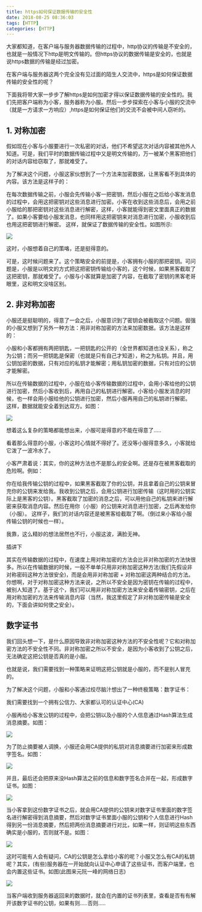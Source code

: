 ```yaml
---
title: https如何保证数据传输的安全性
date: 2018-08-25 08:36:03
tags: [HTTP]
categories: [HTTP]
---
```


大家都知道，在客户端与服务器数据传输的过程中，http协议的传输是不安全的，也就是一般情况下http是明文传输的。但https协议的数据传输是安全的，也就是说https数据的传输是经过加密。

在客户端与服务器这两个完全没有见过面的陌生人交流中，https是如何保证数据传输的安全性的呢？

下面我将带大家一步步了解https是如何加密才得以保证数据传输的安全性的。我们先把客户端称为小客，服务器称为小服。然后一步步探索在小客与小服的交流中（就是一方请求一方响应）,https是如何保证他们的交流不会被中间人窃听的。


## 1. 对称加密

假如现在小客与小服要进行一次私密的对话，他们不希望这次对话内容被其他外人知道。可是，我们平时的数据传输过程中又是明文传输的，万一被某个黑客把他们的对话内容给窃取了，那就难受了。

为了解决这个问题，小服这家伙想到了一个方法来加密数据，让黑客看不到具体的内容。该方法是这样子的：

在每次数据传输之前，小服会先传输小客一把密钥，然后小服在之后给小客发消息的过程中，会用这把密钥对这些消息进行加密。小客在收到这些消息后，会用之前小服给的那把密钥对这些消息进行解密，这样，小客就能得到密文里面真正的数据了。如果小客要给小服发消息，也同样用这把密钥来对消息进行加密，小服收到后也用这把密钥进行解密。 这样，就保证了数据传输的安全性。如图所示:

![](https://user-gold-cdn.xitu.io/2018/8/23/16566f63546a212a?imageView2/0/w/1280/h/960/format/webp/ignore-error/1)

这时，小服想着自己的策咯，还是挺得意的。

可是，这时候问题来了。这个策略安全的前提是，小客拥有小服的那把密钥。可问题是，小服是以明文的方式把这把密钥传输给小客的，这个时候，如果黑客截取了这把密钥，那就难受了。小服与小客就算是加密了内容，在截取了密钥的黑客老哥眼里，这和明文没啥区别。


## 2. 非对称加密

小服还是挺聪明的，得意了一会之后，小服意识到了密钥会被截取这个问题。倔强的小服又想到了另外一种方法：用非对称加密的方法来加密数据。该方法是这样的：

小服和小客都拥有两把钥匙，一把钥匙的公开的（全世界都知道也没关系），称之为公钥；而另一把钥匙是保密（也就是只有自己才知道），称之为私钥。并且，用公钥加密的数据，只有对应的私钥才能解密；用私钥加密的数据，只有对应的公钥才能解密。

所以在传输数据的过程中，小服在给小客传输数据的过程中，会用小客给他的公钥进行加密，然后小客收到后，再用自己的私钥进行解密。小客给小服发消息的时候，也一样会用小服给他的公钥进行加密，然后小服再用自己的私钥进行解密。 这样，数据就能安全着到达双方。如图：

![](https://user-gold-cdn.xitu.io/2018/8/23/16566f637000c91b?imageView2/0/w/1280/h/960/format/webp/ignore-error/1)

想着这么复杂的策略都能想出来，小服可是得意的不能在得意了…..

看着那么得意的小服，小客这时心情就不得好了。还没等小服得意多久，小客就给它泼了一波冷水了。

小客严肃着说：其实，你的这种方法也不是那么的安全啊。还是存在被黑客截取的危险啊。例如：

你在给我传输公钥的过程中，如果黑客截取了你的公钥，并且拿着自己的公钥来冒充你的公钥来发给我。我收到公钥之后，会用公钥进行加密传输（这时用的公钥实际上是黑客的公钥）。黑客截取了加密的消息之后，可以用他自己的私钥来进行解密来获取消息内容。然后在用你（小服）的公钥来对消息进行加密，之后再发给你（小服）。 这样子，我们的对话内容还是被黑客给截取了啊。（倒过来小客给小服传输公钥的时候也一样）。

我靠，这么精妙的想法居然也不行，小服这波，满脸无神。

插讲下

其实在传输数据的过程中，在速度上用对称加密的方法会比非对称加密的方法快很多。所以在传输数据的时候，一般不单单只用非对称加密这种方法(我们先假设非对称密码这种方法很安全)，而是会用非对称加密 + 对称加密这两种结合的方法。 你想啊，对于对称加密这种方法来说，之所以不安全是因为密钥在传输的过程中，被别人知道了。基于这个，我们可以用非对称加密方法来安全着传输密钥，之后在用对称加密的方法来传输消息内容（当然，我这里假定了非对称加密传输是安全的，下面会讲如何使之安全）。


## 数字证书

我们回头想一下，是什么原因导致非对称加密这种方法的不安全性呢？它和对称加密方法的不安全性不同。非对称加密之所以不安全，是因为小客收到了公钥之后，无法确定这把公钥是否真的是小服。

也就是说，我们需要找到一种策略来证明这把公钥就是小服的，而不是别人冒充的。

为了解决这个问题，小服和小客通过绞尽脑汁想出了一种终极策略：数字证书：

我们需要找到一个拥有公信力、大家都认可的认证中心(CA)

小服再给小客发公钥的过程中，会把公钥以及小服的个人信息通过Hash算法生成消息摘要。如图：

![](https://user-gold-cdn.xitu.io/2018/8/23/16566f6381174ad0?imageView2/0/w/1280/h/960/format/webp/ignore-error/1)

为了防止摘要被人调换，小服还会用CA提供的私钥对消息摘要进行加密来形成数字签名。如图：

![](https://user-gold-cdn.xitu.io/2018/8/23/16566f638e1ede02?imageView2/0/w/1280/h/960/format/webp/ignore-error/1)

并且，最后还会把原来没Hash算法之前的信息和数字签名合并在一起，形成数字证书。如图：

![](https://user-gold-cdn.xitu.io/2018/8/23/16566f6397cb6587?imageView2/0/w/1280/h/960/format/webp/ignore-error/1)

当小客拿到这份数字证书之后，就会用CA提供的公钥来对数字证书里面的数字签名进行解密得到消息摘要，然后对数字证书里面小服的公钥和个人信息进行Hash得到另一份消息摘要，然后把两份消息摘要进行对比，如果一样，则证明这些东西确实是小服的，否则就不是。如图：

![](https://user-gold-cdn.xitu.io/2018/8/23/16566f63a57b7cc2?imageView2/0/w/1280/h/960/format/webp/ignore-error/1)

这时可能有人会有疑问，CA的公钥是怎么拿给小客的呢？小服又怎么有CA的私钥呢？其实，(有些)服务器在一开始就向认证中心申请了这些证书，而客户端里，也会内置这些证书。如图(此图来元阮一峰的网络日志)

![](https://user-gold-cdn.xitu.io/2018/8/23/16566f63bb9b9ab2?imageView2/0/w/1280/h/960/format/webp/ignore-error/1)

当客户端收到服务器返回来的数据时，就会在内置的证书列表里，查看是否有有解开该数字证书的公钥，如果有则…..否则…..
